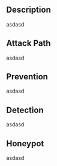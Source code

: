 ## Description

asdasd

## Attack Path

asdasd

## Prevention

asdasd

## Detection

asdasd

## Honeypot

asdasd
